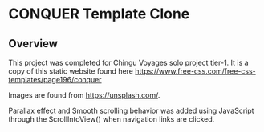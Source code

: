 # CONQUER Template Clone

## Overview
This project was completed for Chingu Voyages solo project tier-1.
It is a copy of this static website found here https://www.free-css.com/free-css-templates/page196/conquer

Images are found from https://unsplash.com/.

Parallax effect and Smooth scrolling behavior was added using JavaScript through the ScrollIntoView() when navigation links are clicked.


